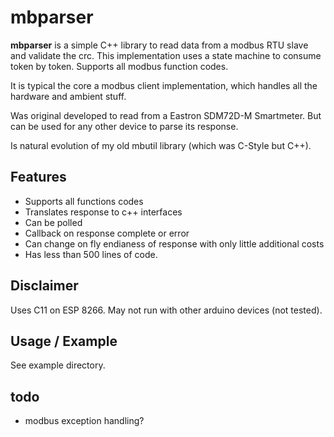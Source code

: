 # mbparser
**mbparser** is a simple C++ library to read data from a modbus RTU slave and validate the crc.
This implementation uses a state machine to consume token by token.
Supports all modbus function codes. 

It is typical the core a modbus client implementation, which handles all the hardware and ambient stuff. 

Was original developed to read from a Eastron SDM72D-M Smartmeter. But can be used for any other device to parse its response.

Is natural evolution of my old mbutil library (which was C-Style but C++).
## Features
* Supports all functions codes
* Translates response to c++ interfaces
* Can be polled
* Callback on response complete or error
* Can change on fly endianess of response with only little additional costs
* Has less than 500 lines of code.

## Disclaimer
Uses C11 on ESP 8266. May not run with other arduino devices (not tested).

## Usage / Example
See example directory.

## todo
* modbus exception handling?